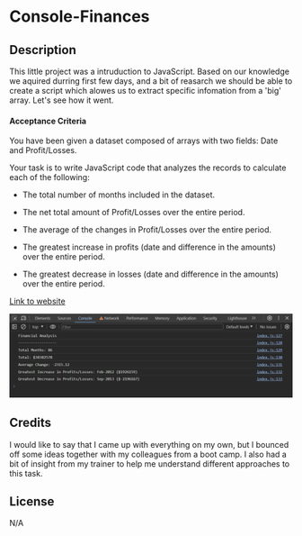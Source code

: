 # Console-Finances

## Description 

This little project was a intruduction to JavaScript. Based on our knowledge we aquired durring first few days, and a bit of reasarch we should be able to create a script which alowes us to extract specific infomation from a 'big' array. Let's see how it went. 

#### Acceptance Criteria

You have been given a dataset composed of arrays with two fields: Date and Profit/Losses.

Your task is to write JavaScript code that analyzes the records to calculate each of the following:

* The total number of months included in the dataset.

* The net total amount of Profit/Losses over the entire period.

* The average of the changes in Profit/Losses over the entire period.

* The greatest increase in profits (date and difference in the amounts) over the entire period.

* The greatest decrease in losses (date and difference in the amounts) over the entire period.

[Link to website](https://narkhashel.github.io/Console-Finances/)

![](Images/WorkingAppScreenshoot.png)



## Credits

I would like to say that I came up with everything on my own, but I bounced off some ideas together with my colleagues from a boot camp. I also had a bit of insight from my trainer to help me understand different approaches to this task.


## License

N/A
 